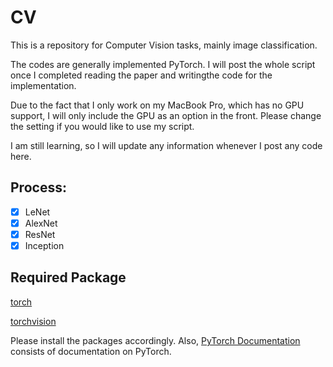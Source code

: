 # CV

This is a repository for Computer Vision tasks, mainly image classification. 

The codes are generally implemented PyTorch. I will post the whole script once I completed reading the paper and writingthe code for the implementation. 

Due to the fact that I only work on my MacBook Pro, which has no GPU support, I will only include the GPU as an option in the front. Please change the setting if you would like to use my script. 

I am still learning, so I will update any information whenever I post any code here. 

## Process:
- [x] LeNet
- [x] AlexNet
- [x] ResNet
- [x] Inception

## Required Package
[torch](https://github.com/pytorch/pytorch)

[torchvision](https://github.com/pytorch/vision/tree/master/torchvision)

Please install the packages accordingly. Also, [PyTorch Documentation](http://pytorch.org/docs/0.3.0/) consists of documentation on PyTorch. 
